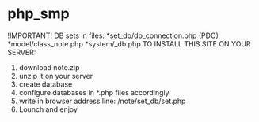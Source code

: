 # php_smp
!IMPORTANT!
DB sets in files:
  *set_db/db_connection.php (PDO)
  *model/class_note.php
  *system/_db.php
TO INSTALL THIS SITE ON YOUR SERVER:
 1. download note.zip
 2. unzip it on your server
 3. create database
 4. configure databases in *.php files accordingly
 5. write in browser address line: /note/set_db/set.php
 6. Lounch and enjoy
